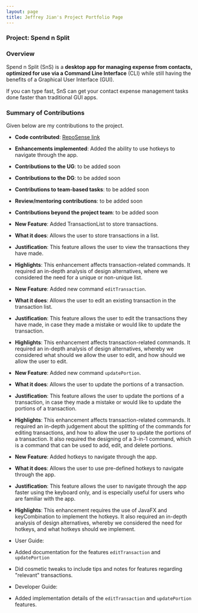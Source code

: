```yaml
---
layout: page
title: Jeffrey Jian's Project Portfolio Page
---
```


### Project: Spend n Split

### Overview
Spend n Split (SnS) is a **desktop app for managing expense from contacts, optimized for use via a Command Line Interface** (CLI) while still having the benefits of a Graphical User Interface (GUI).

If you can type fast, SnS can get your contact expense management tasks done faster than traditional GUI apps.


### Summary of Contributions
Given below are my contributions to the project.

* **Code contributed**: [RepoSense link](https://nus-cs2103-ay2324s1.github.io/tp-dashboard/?search=jeffrey-jian&breakdown=false&sort=groupTitle%20dsc&sortWithin=title&since=2023-09-22&timeframe=commit&mergegroup=&groupSelect=groupByRepos)
* **Enhancements implemented**: Added the ability to use hotkeys to navigate through the app.
* **Contributions to the UG**: to be added soon
* **Contributions to the DG**: to be added soon
* **Contributions to team-based tasks**: to be added soon
* **Review/mentoring contributions**: to be added soon
* **Contributions beyond the project team**: to be added soon

* **New Feature**: Added TransactionList to store transactions.
* **What it does**: Allows the user to store transactions in a list.
* **Justification**: This feature allows the user to view the transactions they have made.
* **Highlights**: This enhancement affects transaction-related commands. It required an in-depth analysis of design alternatives, where we considered the need for a unique or non-unique list.

* **New Feature**: Added new command `editTransaction`.
* **What it does**: Allows the user to edit an existing transaction in the transaction list.
* **Justification**: This feature allows the user to edit the transactions they have made, in case they made a mistake or would like to update the transaction.
* **Highlights**: This enhancement affects transaction-related commands. It required an in-depth analysis of design alternatives, whereby we considered what should we allow the user to edit, and how should we allow the user to edit.

* **New Feature**: Added new command `updatePortion`.
* **What it does**: Allows the user to update the portions of a transaction.
* **Justification**: This feature allows the user to update the portions of a transaction, in case they made a mistake or would like to update the portions of a transaction.
* **Highlights**: This enhancement affects transaction-related commands. It required an in-depth judgement about the splitting of the commands for editing transactions, and how to allow the user to update the portions of a transaction. It also required the designing of a 3-in-1 command, which is a command that can be used to add, edit, and delete portions.

* **New Feature**: Added hotkeys to navigate through the app.
* **What it does**: Allows the user to use pre-defined hotkeys to navigate through the app.
* **Justification**: This feature allows the user to navigate through the app faster using the keyboard only, and is especially useful for users who are familiar with the app.
* **Highlights**: This enhancement requires the use of JavaFX and keyCombination to implement the hotkeys. It also required an in-depth analysis of design alternatives, whereby we considered the need for hotkeys, and what hotkeys should we implement.

* User Guide:
* Added documentation for the features `editTransaction` and `updatePortion`
* Did cosmetic tweaks to include tips and notes for features regarding "relevant" transactions.

* Developer Guide:
* Added implementation details of the `editTransaction` and `updatePortion` features.

[//]: # (    * Added documentation for the features `delete` and `find` [\#72]&#40;&#41;)

[//]: # (    * Did cosmetic tweaks to existing documentation of features `clear`, `exit`: [\#74]&#40;&#41;)

[//]: # (  * Developer Guide:)

[//]: # (    * Added implementation details of the `delete` feature.)

[//]: # (  * What it does: allows the user to undo all previous commands one at a time. Preceding undo commands can be reversed by using the redo command.)

[//]: # (  * Justification: This feature improves the product significantly because a user can make mistakes in commands and the app should provide a convenient way to rectify them.)

[//]: # (  * Highlights: This enhancement affects existing commands and commands to be added in future. It required an in-depth analysis of design alternatives. The implementation too was challenging as it required changes to existing commands.)

[//]: # (  * Credits: *{mention here if you reused any code/ideas from elsewhere or if a third-party library is heavily used in the feature so that a reader can make a more accurate judgement of how much effort went into the feature}*)

[//]: # ()
[//]: # (* **New Feature**: Added a history command that allows the user to navigate to previous commands using up/down keys.)

[//]: # ()
[//]: # (* **Code contributed**: [RepoSense link]&#40;&#41;)

[//]: # ()
[//]: # (* **Project management**:)

[//]: # (  * Managed releases `v1.3` - `v1.5rc` &#40;3 releases&#41; on GitHub)

[//]: # ()
[//]: # (* **Enhancements to existing features**:)

[//]: # (  * Updated the GUI color scheme &#40;Pull requests [\#33]&#40;&#41;, [\#34]&#40;&#41;&#41;)

[//]: # (  * Wrote additional tests for existing features to increase coverage from 88% to 92% &#40;Pull requests [\#36]&#40;&#41;, [\#38]&#40;&#41;&#41;)

[//]: # ()
[//]: # (* **Documentation**:)

[//]: # (  * User Guide:)

[//]: # (    * Added documentation for the features `delete` and `find` [\#72]&#40;&#41;)

[//]: # (    * Did cosmetic tweaks to existing documentation of features `clear`, `exit`: [\#74]&#40;&#41;)

[//]: # (  * Developer Guide:)

[//]: # (    * Added implementation details of the `delete` feature.)

[//]: # ()
[//]: # (* **Community**:)

[//]: # (  * PRs reviewed &#40;with non-trivial review comments&#41;: [\#12]&#40;&#41;, [\#32]&#40;&#41;, [\#19]&#40;&#41;, [\#42]&#40;&#41;)

[//]: # (  * Contributed to forum discussions &#40;examples: [1]&#40;&#41;, [2]&#40;&#41;, [3]&#40;&#41;, [4]&#40;&#41;&#41;)

[//]: # (  * Reported bugs and suggestions for other teams in the class &#40;examples: [1]&#40;&#41;, [2]&#40;&#41;, [3]&#40;&#41;&#41;)

[//]: # (  * Some parts of the history feature I added was adopted by several other class mates &#40;[1]&#40;&#41;, [2]&#40;&#41;&#41;)

[//]: # ()
[//]: # (* **Tools**:)

[//]: # (  * Integrated a third party library &#40;Natty&#41; to the project &#40;[\#42]&#40;&#41;&#41;)

[//]: # (  * Integrated a new Github plugin &#40;CircleCI&#41; to the team repo)

[//]: # ()
[//]: # (* _{you can add/remove categories in the list above}_)
